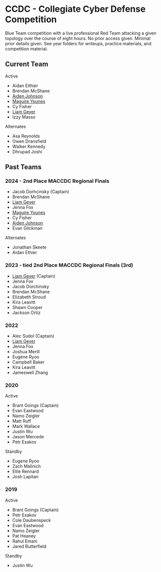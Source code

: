 # CCDC - Collegiate Cyber Defense Competition

Blue Team competition with a live professional Red Team attacking a given topology over the course of eight hours. No prior access given. Minimal prior details given. See year folders for writeups, practice materials, and competition material.

## Current Team

Active 
- Aidan Eithier
- Brendan McShane
- [Aiden Johnson](https://tgm.one)
- [Maguire Younes](https://maguireyounes.com)
- Cy Fisher
- [Liam Geyer](https://lfgberg.org)
- Izzy Masso

Alternates
- Asa Reynolds
- Owen Dransfield
- Walker Kennedy
- Dhrupad Joshi

## Past Teams

### 2024 - 2nd Place MACCDC Regional Finals

- Jacob Dorhcinsky (Captain)
- Brendan McShane
- [Liam Geyer](https://lfgberg.org)
- Jenna Fox
- [Maguire Younes](https://maguireyounes.com)
- Cy Fisher
- [Aiden Johnson](https://tgm.one)
- Evan Glickman

Alternates
- Jonathan Skeete
- Aidan Ethier

### 2023 - tied 2nd Place MACCDC Regional Finals (3rd)

- [Liam Geyer](https://lfgberg.org) (Captain)
- Jenna Fox
- Jacob Dorchinsky
- Brendan McShane
- Elizabeth Stroud
- Kira Leavitt
- Shawn Cooper
- Jackson Ortiz

### 2022
- Alec Sudol (Captain)
- [Liam Geyer](https://lfgberg.org)
- Jenna Fox
- Joshua Merill
- Eugene Ryoo
- Campbell Baker
- Kira Leavitt
- Jameswell Zhang

### 2020

Active
- Brant Goings (Captain)
- Evan Eastwood
- Namo Zeigler
- Matt Ruff
- Mark Wallace
- Justin Wu
- Jason Mercede
- Petr Esakov

Standby
- Eugene Ryoo
- Zach Malinich
- Ellie Rennard
- Josh Lapitan

### 2019

Active
- Brant Goings (Captain)
- Petr Esakov
- Cole Daubenspeck
- Evan Eastwood
- Namo Zeigler
- Pat Heaney
- Rahul Emani
- Jared Butterfield

Standby

- Justin Wu
